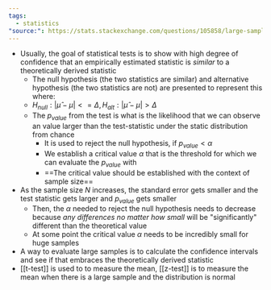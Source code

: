 ```yaml
---
tags:
  - statistics
"source:": https://stats.stackexchange.com/questions/105858/large-sample-size-for-t-test
---
```

- Usually, the goal of statistical tests is to show with high degree of confidence that an empirically estimated statistic is *similar* to a theoretically derived statistic
	- The null hypothesis (the two statistics are similar) and alternative hypothesis (the two statistics are not) are presented to represent this where:
	- $H_{null}: |\hat{\mu}-\mu| <=\Delta, H_{alt}: |\hat{\mu} - \mu| > \Delta$
	- The $p_{value}$ from the test is what is the likelihood that we can observe an value larger than the test-statistic under the static distribution from chance
		- It is used to reject the null hypothesis, if $p_{value} < \alpha$ 
		- We establish a critical value $\alpha$ that is the threshold for which we can evaluate the $p_{value}$ with 
		- ==The critical value should be established with the context of sample size==
- As the sample size $N$ increases, the standard error gets smaller and the test statistic gets larger and $p_{value}$ gets smaller
	- Then, the $\alpha$ needed to reject the null hypothesis needs to decrease because *any differences no matter how small* will be "significantly" different than the theoretical value
	- At some point the critical value $\alpha$ needs to be incredibly small for huge samples 
- A way to evaluate large samples is to calculate the confidence intervals and see if that embraces the theoretically derived statistic
- [[t-test]] is used to to measure the mean, [[z-test]] is to measure the mean when there is a large sample and the distribution is normal